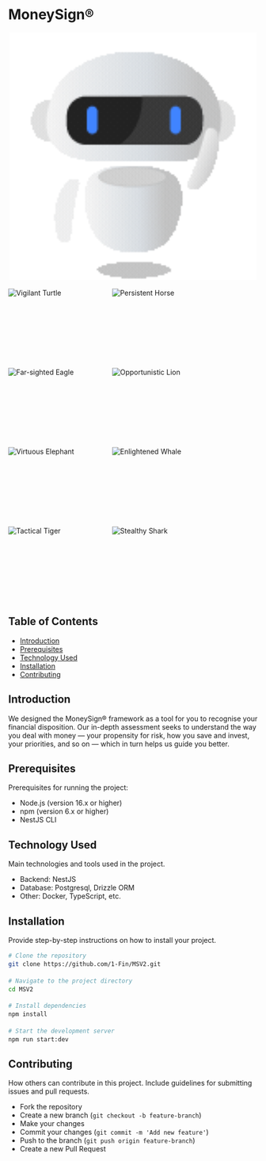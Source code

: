 # MoneySign®

<p align="center">
  <img src="Images/ms.gif" alt="Animation Preview" width="500"/>
</p>

<div style="display: flex; flex-wrap: wrap; gap: 10px;">
  <img src="https://moneysign.s3.ap-south-1.amazonaws.com/Moneysign_SDK/turtle.svg" alt="Vigilant Turtle" style="width: 200px; height: 150px;">
  <img src="https://moneysign.s3.ap-south-1.amazonaws.com/Moneysign_SDK/horse.svg" alt="Persistent Horse" style="width: 200px; height: 150px;">
  <img src="https://moneysign.s3.ap-south-1.amazonaws.com/Moneysign_SDK/eagle.svg" alt="Far-sighted Eagle" style="width: 200px; height: 150px;">
  <img src="https://moneysign.s3.ap-south-1.amazonaws.com/Moneysign_SDK/lion.svg" alt="Opportunistic Lion" style="width: 200px; height: 150px;">
  <img src="https://moneysign.s3.ap-south-1.amazonaws.com/Moneysign_SDK/elephant.svg" alt="Virtuous Elephant" style="width: 200px; height: 150px;">
  <img src="https://moneysign.s3.ap-south-1.amazonaws.com/Moneysign_SDK/whale.svg" alt="Enlightened Whale" style="width: 200px; height: 150px;">
  <img src="https://moneysign.s3.ap-south-1.amazonaws.com/Moneysign_SDK/tiger.svg" alt="Tactical Tiger" style="width: 200px; height: 150px;">
  <img src="https://moneysign.s3.ap-south-1.amazonaws.com/Moneysign_SDK/shark.svg" alt="Stealthy Shark" style="width: 200px; height: 150px;">
</div>

## Table of Contents

- [Introduction](#introduction)
- [Prerequisites](#prerequisites)
- [Technology Used](#technology-used)
- [Installation](#installation)
- [Contributing](#contributing)

## Introduction

We designed the MoneySign® framework as a tool for you to recognise your financial disposition. Our in-depth assessment seeks to understand the way you deal with money — your propensity for risk, how you save and invest, your priorities, and so on — which in turn helps us guide you better.

## Prerequisites

Prerequisites for running the project:

- Node.js (version 16.x or higher)
- npm (version 6.x or higher)
- NestJS CLI

## Technology Used

Main technologies and tools used in the project.

- Backend: NestJS
- Database: Postgresql, Drizzle ORM
- Other: Docker, TypeScript, etc.

## Installation

Provide step-by-step instructions on how to install your project.

```bash
# Clone the repository
git clone https://github.com/1-Fin/MSV2.git

# Navigate to the project directory
cd MSV2

# Install dependencies
npm install

# Start the development server
npm run start:dev
```

## Contributing
How others can contribute in this project. Include guidelines for submitting issues and pull requests.

- Fork the repository
- Create a new branch (`git checkout -b feature-branch`)
- Make your changes
- Commit your changes (`git commit -m 'Add new feature'`)
- Push to the branch (`git push origin feature-branch`)
- Create a new Pull Request

